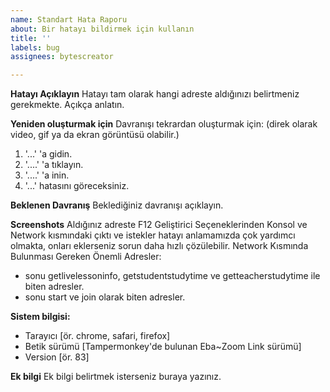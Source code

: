 ```yaml
---
name: Standart Hata Raporu
about: Bir hatayı bildirmek için kullanın
title: ''
labels: bug
assignees: bytescreator

---
```


**Hatayı Açıklayın**
Hatayı tam olarak hangi adreste aldığınızı belirtmeniz gerekmekte. Açıkça anlatın.

**Yeniden oluşturmak için**
Davranışı tekrardan oluşturmak için: (direk olarak video, gif ya da ekran görüntüsü olabilir.)
1. '...' 'a gidin.
2. '....' 'a tıklayın.
3. '....' 'a inin.
4. '...' hatasını göreceksiniz.

**Beklenen Davranış**
Beklediğiniz davranışı açıklayın.

**Screenshots**
Aldığınız adreste F12 Geliştirici Seçeneklerinden Konsol ve Network kısmındaki çıktı ve istekler hatayı anlamamızda çok yardımcı olmakta, onları eklerseniz sorun daha hızlı çözülebilir.
Network Kısmında Bulunması Gereken Önemli Adresler: 
- sonu getlivelessoninfo, getstudentstudytime ve getteacherstudytime ile biten adresler.
- sonu start ve join olarak biten adresler.

**Sistem bilgisi:**
 - Tarayıcı [ör. chrome, safari, firefox]
 - Betik sürümü [Tampermonkey'de bulunan Eba~Zoom Link sürümü]
 - Version [ör. 83]

**Ek bilgi**
Ek bilgi belirtmek isterseniz buraya yazınız.
